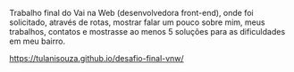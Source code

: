 Trabalho final do Vai na Web (desenvolvedora front-end), onde foi solicitado, através de rotas, mostrar falar um pouco sobre mim, meus trabalhos, contatos e mostrasse ao menos 5 soluções para as dificuldades em meu bairro.

https://tulanisouza.github.io/desafio-final-vnw/
